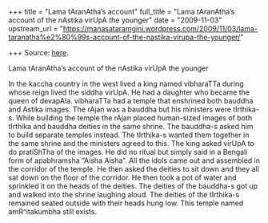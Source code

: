 +++
title = "Lama tAranAtha’s account"
full_title = "Lama tAranAtha’s account of the nAstika virUpA the younger"
date = "2009-11-03"
upstream_url = "https://manasataramgini.wordpress.com/2009/11/03/lama-taranatha%e2%80%99s-account-of-the-nastika-virupa-the-younger/"

+++
Source: [here](https://manasataramgini.wordpress.com/2009/11/03/lama-taranatha%e2%80%99s-account-of-the-nastika-virupa-the-younger/).

Lama tAranAtha’s account of the nAstika virUpA the younger

In the kaccha country in the west lived a king named vibharaTTa during whose reign lived the siddha virUpA. He had a daughter who became the queen of devapAla. vibharaTTa had a temple that enshrined both bauddha and Astika images. The rAjan was a bauddha but his ministers were tIrthika-s. While building the temple the rAjan placed human-sized images of both tIrthika and bauddha deities in the same shrine. The bauddha-s asked him to build separate temples instead. The tIrthika-s wanted them together in the same shrine and the ministers agreed to this. The king asked virUpA to do pratiShTha of the images. He did no ritual but simply said in a Bengali form of apabhramsha “Aisha Aisha”. All the idols came out and assembled in the corridor of the temple. He then asked the deities to sit down and they all sat down on the floor of the corridor. He then took a pot of water and sprinkled it on the heads of the deities. The deities of the bauddha-s got up and walked into the shrine laughing aloud. The deities of the tIrthika-s remained seated outside with their heads hung low. This temple named amR^itakumbha still exists.
